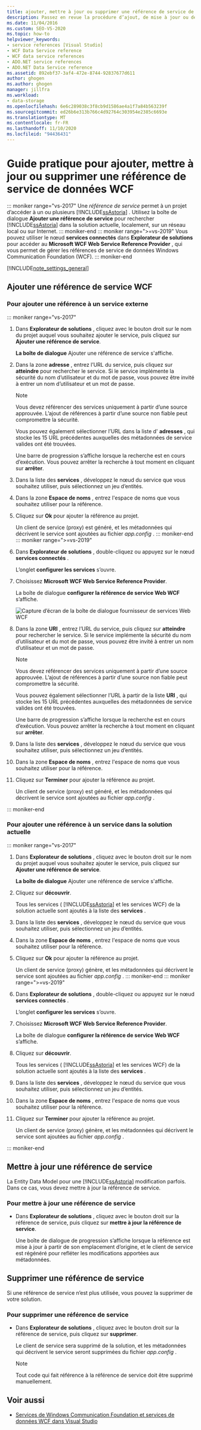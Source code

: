 ```yaml
---
title: ajouter, mettre à jour ou supprimer une référence de service de données WCF
description: Passez en revue la procédure d’ajout, de mise à jour ou de suppression d’une référence de service de données Windows Communication Foundation (WCF).
ms.date: 11/04/2016
ms.custom: SEO-VS-2020
ms.topic: how-to
helpviewer_keywords:
- service references [Visual Studio]
- WCF Data Service reference
- WCF data service references
- ADO.NET service references
- ADO.NET Data Service reference
ms.assetid: 892ebf37-3af4-472e-8744-92837677d611
author: ghogen
ms.author: ghogen
manager: jillfra
ms.workload:
- data-storage
ms.openlocfilehash: 6e6c289038c3f8cb9d1586ae4a1f7a84b563239f
ms.sourcegitcommit: ed26b6e313b766c4d92764c303954e2385c6693e
ms.translationtype: MT
ms.contentlocale: fr-FR
ms.lasthandoff: 11/10/2020
ms.locfileid: "94436431"
---
```

# <a name="how-to-add-update-or-remove-a-wcf-data-service-reference"></a>Guide pratique pour ajouter, mettre à jour ou supprimer une référence de service de données WCF

::: moniker range="vs-2017"
Une *référence de service* permet à un projet d’accéder à un ou plusieurs [!INCLUDE[ssAstoria](../data-tools/includes/ssastoria_md.md)] . Utilisez la boîte de dialogue **Ajouter une référence de service** pour rechercher [!INCLUDE[ssAstoria](../data-tools/includes/ssastoria_md.md)] dans la solution actuelle, localement, sur un réseau local ou sur Internet.
::: moniker-end
::: moniker range=">=vs-2019"
Vous pouvez utiliser le nœud **services connectés** dans **Explorateur de solutions** pour accéder au **Microsoft WCF Web Service Reference Provider** , qui vous permet de gérer les références de service de données Windows Communication Foundation (WCF).
::: moniker-end

[!INCLUDE[note_settings_general](../data-tools/includes/note_settings_general_md.md)]

## <a name="add-a-wcf-service-reference"></a>Ajouter une référence de service WCF

### <a name="to-add-a-reference-to-an-external-service"></a>Pour ajouter une référence à un service externe

::: moniker range="vs-2017"

1. Dans **Explorateur de solutions** , cliquez avec le bouton droit sur le nom du projet auquel vous souhaitez ajouter le service, puis cliquez sur **Ajouter une référence de service**.

   **La boîte de dialogue** Ajouter une référence de service s'affiche.

1. Dans la zone **adresse** , entrez l’URL du service, puis cliquez sur **atteindre** pour rechercher le service. Si le service implémente la sécurité du nom d’utilisateur et du mot de passe, vous pouvez être invité à entrer un nom d’utilisateur et un mot de passe.

    > [!NOTE]
    > Vous devez référencer des services uniquement à partir d’une source approuvée. L’ajout de références à partir d’une source non fiable peut compromettre la sécurité.

     Vous pouvez également sélectionner l’URL dans la liste d' **adresses** , qui stocke les 15 URL précédentes auxquelles des métadonnées de service valides ont été trouvées.

     Une barre de progression s’affiche lorsque la recherche est en cours d’exécution. Vous pouvez arrêter la recherche à tout moment en cliquant sur **arrêter**.

1. Dans la liste des **services** , développez le nœud du service que vous souhaitez utiliser, puis sélectionnez un jeu d’entités.

1. Dans la zone **Espace de noms** , entrez l'espace de noms que vous souhaitez utiliser pour la référence.

1. Cliquez sur **Ok** pour ajouter la référence au projet.

     Un client de service (proxy) est généré, et les métadonnées qui décrivent le service sont ajoutées au fichier *app.config* .
::: moniker-end
::: moniker range=">=vs-2019"
1. Dans **Explorateur de solutions** , double-cliquez ou appuyez sur le nœud **services connectés** .

   L’onglet **configurer les services** s’ouvre.

1. Choisissez **Microsoft WCF Web Service Reference Provider**.

   La boîte de dialogue **configurer la référence de service Web WCF** s’affiche.

   ![Capture d’écran de la boîte de dialogue fournisseur de services Web WCF](media/vs-2019/configure-wcf-web-service-reference-dialog.png)


1. Dans la zone **URI** , entrez l’URL du service, puis cliquez sur **atteindre** pour rechercher le service. Si le service implémente la sécurité du nom d’utilisateur et du mot de passe, vous pouvez être invité à entrer un nom d’utilisateur et un mot de passe.

    > [!NOTE]
    > Vous devez référencer des services uniquement à partir d’une source approuvée. L’ajout de références à partir d’une source non fiable peut compromettre la sécurité.

     Vous pouvez également sélectionner l’URL à partir de la liste **URI** , qui stocke les 15 URL précédentes auxquelles des métadonnées de service valides ont été trouvées.

     Une barre de progression s’affiche lorsque la recherche est en cours d’exécution. Vous pouvez arrêter la recherche à tout moment en cliquant sur **arrêter**.

1. Dans la liste des **services** , développez le nœud du service que vous souhaitez utiliser, puis sélectionnez un jeu d’entités.

1. Dans la zone **Espace de noms** , entrez l'espace de noms que vous souhaitez utiliser pour la référence.

1. Cliquez sur **Terminer** pour ajouter la référence au projet.

     Un client de service (proxy) est généré, et les métadonnées qui décrivent le service sont ajoutées au fichier *app.config* .

::: moniker-end

### <a name="to-add-a-reference-to-a-service-in-the-current-solution"></a>Pour ajouter une référence à un service dans la solution actuelle

::: moniker range="vs-2017"

1. Dans **Explorateur de solutions** , cliquez avec le bouton droit sur le nom du projet auquel vous souhaitez ajouter le service, puis cliquez sur **Ajouter une référence de service**.

    **La boîte de dialogue** Ajouter une référence de service s'affiche.

1. Cliquez sur **découvrir**.

    Tous les services ( [!INCLUDE[ssAstoria](../data-tools/includes/ssastoria_md.md)] et les services WCF) de la solution actuelle sont ajoutés à la liste des **services** .

1. Dans la liste des **services** , développez le nœud du service que vous souhaitez utiliser, puis sélectionnez un jeu d’entités.

1. Dans la zone **Espace de noms** , entrez l'espace de noms que vous souhaitez utiliser pour la référence.

1. Cliquez sur **Ok** pour ajouter la référence au projet.

    Un client de service (proxy) génère, et les métadonnées qui décrivent le service sont ajoutées au fichier *app.config* .
::: moniker-end
::: moniker range=">=vs-2019"
1. Dans **Explorateur de solutions** , double-cliquez ou appuyez sur le nœud **services connectés** . 

   L’onglet **configurer les services** s’ouvre.

1. Choisissez **Microsoft WCF Web Service Reference Provider**.

   La boîte de dialogue **configurer la référence de service Web WCF** s’affiche.

1. Cliquez sur **découvrir**.

    Tous les services ( [!INCLUDE[ssAstoria](../data-tools/includes/ssastoria_md.md)] et les services WCF) de la solution actuelle sont ajoutés à la liste des **services** .

1. Dans la liste des **services** , développez le nœud du service que vous souhaitez utiliser, puis sélectionnez un jeu d’entités.

1. Dans la zone **Espace de noms** , entrez l'espace de noms que vous souhaitez utiliser pour la référence.

1. Cliquez sur **Terminer** pour ajouter la référence au projet.

    Un client de service (proxy) génère, et les métadonnées qui décrivent le service sont ajoutées au fichier *app.config* .

::: moniker-end

## <a name="update-a-service-reference"></a>Mettre à jour une référence de service

La Entity Data Model pour une [!INCLUDE[ssAstoria](../data-tools/includes/ssastoria_md.md)] modification parfois. Dans ce cas, vous devez mettre à jour la référence de service.

### <a name="to-update-a-service-reference"></a>Pour mettre à jour une référence de service

- Dans **Explorateur de solutions** , cliquez avec le bouton droit sur la référence de service, puis cliquez sur **mettre à jour la référence de service**.

     Une boîte de dialogue de progression s’affiche lorsque la référence est mise à jour à partir de son emplacement d’origine, et le client de service est régénéré pour refléter les modifications apportées aux métadonnées.

## <a name="remove-a-service-reference"></a>Supprimer une référence de service

Si une référence de service n’est plus utilisée, vous pouvez la supprimer de votre solution.

### <a name="to-remove-a-service-reference"></a>Pour supprimer une référence de service

- Dans **Explorateur de solutions** , cliquez avec le bouton droit sur la référence de service, puis cliquez sur **supprimer**.

     Le client de service sera supprimé de la solution, et les métadonnées qui décrivent le service seront supprimées du fichier *app.config* .

    > [!NOTE]
    > Tout code qui fait référence à la référence de service doit être supprimé manuellement.

## <a name="see-also"></a>Voir aussi

- [Services de Windows Communication Foundation et services de données WCF dans Visual Studio](../data-tools/windows-communication-foundation-services-and-wcf-data-services-in-visual-studio.md)
